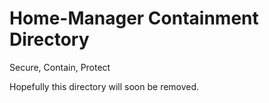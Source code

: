 # Home-Manager Containment Directory

Secure, Contain, Protect

Hopefully this directory will soon be removed.
